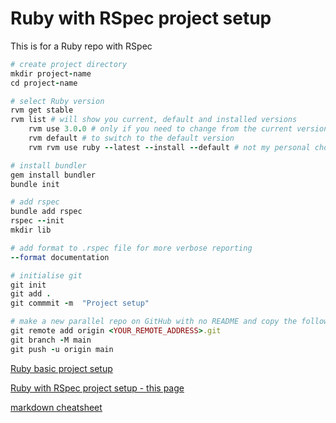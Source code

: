 # Ruby with RSpec project setup

This is for a Ruby repo with RSpec

```ruby
# create project directory
mkdir project-name
cd project-name
```
```ruby
# select Ruby version
rvm get stable
rvm list # will show you current, default and installed versions
    rvm use 3.0.0 # only if you need to change from the current version
    rvm default # to switch to the default version
    rvm rvm use ruby --latest --install --default # not my personal choice!

# install bundler
gem install bundler
bundle init

# add rspec
bundle add rspec
rspec --init
mkdir lib

# add format to .rspec file for more verbose reporting
--format documentation

# initialise git
git init
git add .
git commmit -m  "Project setup"

# make a new parallel repo on GitHub with no README and copy the following from there
git remote add origin <YOUR_REMOTE_ADDRESS>.git
git branch -M main
git push -u origin main

```

[Ruby basic project setup](https://github.com/pablisch/project-setup/blob/main/ruby_basic.md)

[Ruby with RSpec project setup - this page](https://github.com/pablisch/project-setup/blob/main/ruby_with_rspec.md)

[markdown cheatsheet](https://github.com/adam-p/markdown-here/wiki/Markdown-Cheatsheet)
